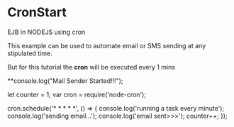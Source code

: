 # CronStart
EJB in NODEJS using cron

This example can be used to automate email or SMS sending at any stipulated time.

But for this tutorial the **cron** will be executed every 1 mins

**console.log("Mail Sender Started!!!");

let counter = 1;
var cron = require('node-cron');

cron.schedule('* * * * *', () => {
	console.log('running a task every minute');
	console.log('sending email...');
	console.log('email sent>>>');
	counter++;
});
